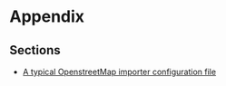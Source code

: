 # Appendix

## Sections

- [A typical OpenstreetMap importer configuration file](a-typical-openstreetmap-importer-configuration-file.md)
